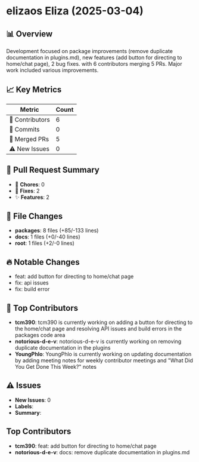 # elizaos Eliza (2025-03-04)
    
## 📊 Overview
Development focused on package improvements (remove duplicate documentation in plugins.md), new features (add button for directing to home/chat page), 2 bug fixes. with 6 contributors merging 5 PRs. Major work included various improvements.

## 📈 Key Metrics
| Metric | Count |
|---------|--------|
| 👥 Contributors | 6 |
| 📝 Commits | 0 |
| 🔄 Merged PRs | 5 |
| ⚠️ New Issues | 0 |

## 🔄 Pull Request Summary
- 🧹 **Chores**: 0
- 🐛 **Fixes**: 2
- ✨ **Features**: 2

## 📁 File Changes
- **packages**: 8 files (+85/-133 lines)
- **docs**: 1 files (+0/-40 lines)
- **root**: 1 files (+2/-0 lines)

## 🔥 Notable Changes
- feat: add button for directing to home/chat page
- fix: api issues
- fix: build error

## 👥 Top Contributors
- **tcm390**: tcm390 is currently working on adding a button for directing to the home/chat page and resolving API issues and build errors in the packages code area
- **notorious-d-e-v**: notorious-d-e-v is currently working on removing duplicate documentation in the plugins
- **YoungPhlo**: YoungPhlo is currently working on updating documentation by adding meeting notes for weekly contributor meetings and "What Did You Get Done This Week?" notes

## ⚠️ Issues
- **New Issues**: 0
- **Labels**: 
- **Summary**: 

## Top Contributors
- **tcm390**: feat: add button for directing to home/chat page
- **notorious-d-e-v**: docs: remove duplicate documentation in plugins.md
